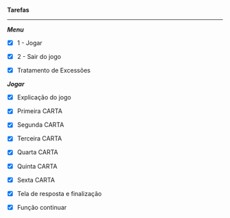 **Tarefas**

---

_**Menu**_

- [x] 1 - Jogar
- [x] 2 - Sair do jogo
- [x] Tratamento de Excessões



_**Jogar**_ 

- [x] Explicação do jogo
- [x] Primeira CARTA
- [x] Segunda CARTA
- [x] Terceira CARTA
- [x] Quarta CARTA
- [x] Quinta CARTA
- [x] Sexta CARTA
- [x] Tela de resposta e finalização
- [x] Função continuar

